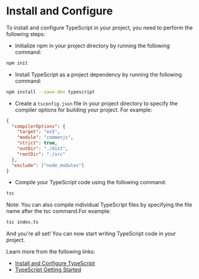 # Install and Configure

To install and configure TypeScript in your project, you need to perform the following steps:

- Initialize npm in your project directory by running the following command:

```bash
npm init
```

- Install TypeScript as a project dependency by running the following command:

```bash
npm install --save-dev typescript
```

- Create a `tsconfig.json` file in your project directory to specify the compiler options for building your project. For example:

```json
{
  "compilerOptions": {
    "target": "es5",
    "module": "commonjs",
    "strict": true,
    "outDir": "./dist",
    "rootDir": "./src"
  },
  "exclude": ["node_modules"]
}
```

- Compile your TypeScript code using the following command:

```bash
tsc
```

Note: You can also compile individual TypeScript files by specifying the file name after the tsc command.For example:

```bash
tsc index.ts
```

And you're all set! You can now start writing TypeScript code in your project.

Learn more from the following links:

- [Install and Configure TypeScript](https://www.typescriptlang.org/download)
- [TypeScript Getting Started](https://thenewstack.io/typescript-tutorial-a-guide-to-using-the-programming-language/)
